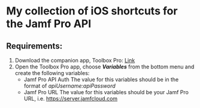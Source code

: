 # My collection of iOS shortcuts for the Jamf Pro API

## Requirements: 
1. Download the companion app, Toolbox Pro: [Link](https://apps.apple.com/us/app/toolbox-pro-for-shortcuts/id1476205977)
2. Open the Toolbox Pro app, choose **_Variables_** from the bottom menu and create the following variables:
   - Jamf Pro API Auth
   The value for this variables should be in the format of _apiUsername:apiPassword_
   - Jamf Pro URL
   The value for this variables should be your Jamf Pro URL, i.e. https://server.jamfcloud.com
